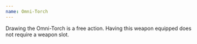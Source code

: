 ```yaml
---
name: Omni-Torch
---
```

Drawing the Omni-Torch is a free action. Having this weapon equipped does not require a weapon 
slot.